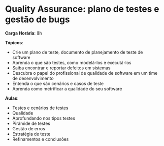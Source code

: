 # Quality Assurance: plano de testes e gestão de bugs

**Carga Horária**: 8h

**Tópicos**:

* Crie um plano de teste, documento de planejamento de teste de software
* Aprenda o que são testes, como modelá-los e executá-los
* Saiba encontrar e reportar defeitos em sistemas
* Descubra o papel do profissional de qualidade de software em um time de desenvolvimento
* Entenda o que são cenários e casos de teste
* Aprenda como metrificar a qualidade do seu software

**Aulas**:

* Testes e cenários de testes
* Qualidade
* Aprofundando nos tipos testes
* Pirâmide de testes
* Gestão de erros
* Estratégia de teste
* Refinamentos e conclusões

